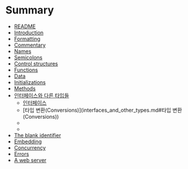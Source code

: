 # Summary

* [README](README.md)
* [Introduction](introduction.md)
* [Formatting](formatting.md)
* [Commentary](commentary.md)
* [Names](names.md)
* [Semicolons](semicolons.md)
* [Control structures](control_structures.md)
* [Functions](functions.md)
* [Data](data.md)
* [Initializations](initializations.md)
* [Methods](methods.md)
* [인터페이스와 다른 타입들](interfaces_and_other_types.md)
  * [인터페이스](interfaces_and_other_types.md#인터페이스)
  * [타입 변환(Conversions)](interfaces_and_other_types.md#타입 변환(Conversions))
  * 
  * 
* [The blank identifier](the_blank_identifier.md)
* [Embedding](embedding.md)
* [Concurrency](concurrency.md)
* [Errors](errors.md)
* [A web server](a_web_server.md)

